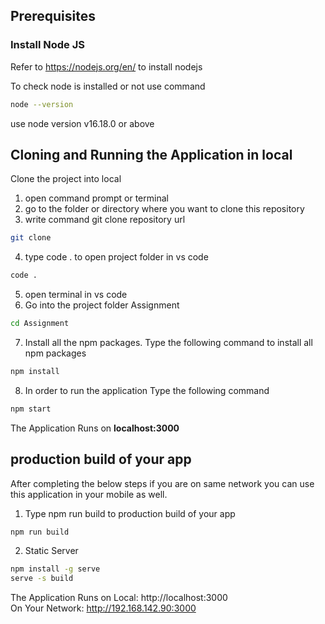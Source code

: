 ## Prerequisites

### Install Node JS
Refer to https://nodejs.org/en/ to install nodejs

To check node is installed or not use command
```bash
node --version
```
use node version v16.18.0 or above
## Cloning and Running the Application in local

Clone the project into local
1. open command prompt or terminal
2. go to the folder or directory where you want to clone this repository
3. write command  git clone repository url
```bash
git clone 
```
4. type code . to open project folder in vs code
```bash
code .
```
5. open terminal in vs code
6.  Go into the project folder Assignment
```bash
cd Assignment
```
7. Install all the npm packages. Type the following command to install all npm packages

```bash
npm install
```

8. In order to run the application Type the following command

```bash
npm start
```

The Application Runs on **localhost:3000**

## production build of your app

After completing the below steps if you are on same network you can use this application in your mobile as well.
1. Type npm run build to production build of your app 
```bash
npm run build
```
2. Static Server
```bash
npm install -g serve
serve -s build
```
The Application Runs on
  Local:            http://localhost:3000        
  On Your Network:  http://192.168.142.90:3000 
